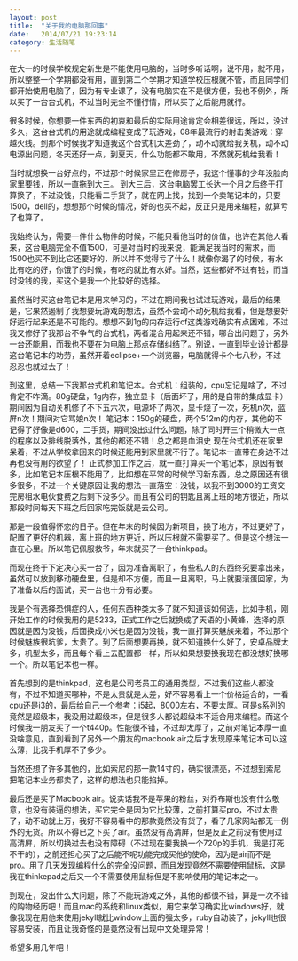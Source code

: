 ```yaml
---
layout: post
title:  "关于我的电脑那回事"
date:   2014/07/21 19:23:14 
category: 生活随笔
---
```


在大一的时候学校规定新生是不能使用电脑的，当时多听话啊，说不用，就不用，所以整整一个学期都没有用，直到第二个学期才知道学校压根就不管，而且同学们都开始使用电脑了，因为有专业课了，没有电脑实在不是很方便，我也不例外，所以买了一台台式机，不过当时完全不懂行情，所以买了之后能用就行。

很多时候，你想要一件东西的初衷和最后的实际用途肯定会相差很远，所以，没过多久，这台台式机的用途就成编程变成了玩游戏，08年最流行的射击类游戏：穿越火线。到那个时候我才知道我这个台式机太差劲了，动不动就给我关机，动不动电源出问题，冬天还好一点，到夏天，什么功能都不敢用，不然就死机给我看！


当时就想换一台好点的，不过那个时候家里正在修房子，我这个懂事的少年没脸向家里要钱，所以一直拖到大三。
到大三后，这台电脑罢工长达一个月之后终于打算换了，不过没钱，只能看二手货了，就在网上找，找到一个卖笔记本的，只要1500，dell的，想想那个时候的情况，好的也买不起，反正只是用来编程，就算亏了也算了。

我始终认为，需要一件什么物件的时候，不能只看他当时的价值，也许在其他人看来，这台电脑完全不值1500，可是对当时的我来说，能满足我当时的需求，而1500也买不到比它还要好的，所以并不觉得亏了什么！就像你渴了的时候，有水比有吃的好，你饿了的时候，有吃的就比有水好。当然，这些都好不过有钱，而当时没钱的我，买这个是我一个比较好的选择。

虽然当时买这台笔记本是用来学习的，不过在期间我也试过玩游戏，最后的结果是，它果然遏制了我想要玩游戏的想法，虽然不会动不动死机给我看，但是想要好好运行起来还是不可能的。想想不到1g的内存运行cf这类游戏确实有点困难，不过我又修好了我那台不争气的台式机，两者混合用起来还不错，哪台出问题了，另外一台还能用，而我也不要在为电脑上那点存储纠结了。别说，一直到毕业设计都是这台笔记本的功劳，虽然开着eclipse+一个浏览器，电脑就得卡个七八秒，不过忍忍也就过去了！

到这里，总结一下我那台式机和笔记本。台式机：组装的，cpu忘记是啥了，不过肯定不咋滴。80g硬盘，1g内存，独立显卡（后面坏了，用的是自带的集成显卡）期间因为自动关机修了不下五六次，电源坏了两次，显卡烧了一次，死机n次，蓝屏n次！期间对它骂娘n次！ 笔记本：150g的硬盘，两个512m的内存，其他的不记得了好像是d600，二手货，期间没出过什么问题，除了同时开三个稍微大一点的程序以及排线脱落外，其他的都还不错！总之都是血泪史
现在台式机还在家里呆着，不过从学校拿回来的时候还能用到家里就不行了。笔记本一直带在身边不过再也没有用的欲望了！
正式参加工作之后，就一直打算买一个笔记本，原因有很多，比如笔记本压根不能用了，比如想在平常的时候学习新东西，总之原因还有很多很多，不过一个关键原因让我的想法一直落空：没钱，以我不到3000的工资交完房租水电伙食费之后剩下没多少。而且有公司的钥匙且离上班的地方很近，所以那段时间每天下班之后回家吃完饭就是去公司。

那是一段值得怀恋的日子。但在年末的时候因为新项目，换了地方，不过更好了，配置了更好的机器，离上班的地方更近，所以压根就不需要买了。但是这个想法一直在心里。所以笔记佩服救爷，年末就买了一台thinkpad。

而现在终于下定决心买一台了，因为准备离职了，有些私人的东西终究要拿出来，虽然可以放到移动硬盘里，但是却不方便，而且一旦离职，马上就要滚蛋回家，为了准备以后的面试，买一台也十分有必要。

我是个有选择恐惧症的人，任何东西种类太多了就不知道该如何选，比如手机，刚开始工作的时候我用的是5233，正式工作之后就换成了天语的小黄蜂，选择的原因就是因为没钱，后面换成小米也是因为没钱，我一直打算买魅族来着，不过那个时候魅族很坑爹，太贵了。到了后面想要再换，就不知道换什么好了，安卓品牌太多，机型太多，而且每个看上去配置都一样，所以如果想要换我现在都没想好换哪一个。所以笔记本也一样。

首先想到的是thinkpad，这也是公司老员工的通用类型，不过我们这些人都没有，不过不知道买哪种，不是太贵就是太差，好不容易看上一个价格适合的，一看cpu还是i3的，最后给自己一个参考：i5起，8000左右，不要太厚。可是s系列的竟然是超级本，我没用过超级本，但是很多人都说超级本不适合用来编程。而这个时候我一朋友买了一个t440p。性能很不错，不过却太厚了，之前对笔记本厚一直没啥意见，直到看到了另外一个朋友的macbook air之后才发现原来笔记本可以这么薄，比我手机厚不了多少。

当然还想了许多其他的，比如索尼的那一款14寸的，确实很漂亮，不过想到索尼把笔记本业务都卖了，这样的想法也只能掐掉。

最后还是买了Macbook air。说实话我不是苹果的粉丝，对乔布斯也没有什么敬意，也没有装逼的想法，买它完全是因为它比较薄，之前打算买pro，不过太贵了，动不动就上万，我好不容易看中的那款竟然没有货了，看了几家网站都无一例外的无货。所以不得已之下买了air。虽然没有高清屏，但是反正之前没有使用过高清屏，所以切换过去也没有障碍（不过现在要我换一个720p的手机，我是打死不干的），之前还担心买了之后能不呢功能完成买他的使命，因为是air而不是pro。用了几天发现编程什么的完全没问题，而且发现竟然不需要使用鼠标，这是我在thinkepad之后又一个不需要使用鼠标但是不影响使用的笔记本之一。

到现在，没出什么大问题，除了不能玩游戏之外，其他的都很不错，算是一次不错的购物经历吧！而且mac的系统和linux类似，用它来学习确实比windows好，就像我现在用他来使用jekyll就比window上面的强太多，ruby自动装了，jekyll也很容易安装，而且让我奇怪的是竟然没有出现中文处理异常！

希望多用几年吧！